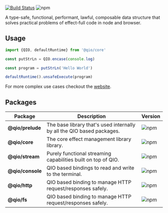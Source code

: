 [![Build Status](https://travis-ci.com/tusharmath/qio.svg?branch=master)](https://travis-ci.com/tusharmath/qio)
![npm](https://img.shields.io/npm/v/@qio/core.svg)

A type-safe, functional, performant, lawful, composable data structure that solves practical problems of effect-full code in node and browser.

## Usage

```ts
import {QIO, defaultRuntime} from '@qio/core'

const putStrLn = QIO.encase(console.log)

const program = putStrLn('Hello World')

defaultRuntime().unsafeExecute(program)
```

For more complex use cases checkout the [website](https://qio.netlify.com).

## Packages

| Package          | Description                                                            | Version                                               |
| ---------------- | ---------------------------------------------------------------------- | ----------------------------------------------------- |
| **@qio/prelude** | The base library that's used internally by all the QIO based packages. | ![npm](https://img.shields.io/npm/v/@qio/prelude.svg) |
| **@qio/core**    | The core effect management library library.                            | ![npm](https://img.shields.io/npm/v/@qio/core.svg)    |
| **@qio/stream**  | Purely functional streaming capabilities built on top of QIO.          | ![npm](https://img.shields.io/npm/v/@qio/stream.svg)  |
| **@qio/console** | QIO based bindings to read and write to the terminal.                  | ![npm](https://img.shields.io/npm/v/@qio/console.svg) |
| **@qio/http**    | QIO based binding to manage HTTP request/responses safely.             | ![npm](https://img.shields.io/npm/v/@qio/http.svg)    |
| **@qio/fs**      | QIO based binding to manage HTTP request/responses safely.             | ![npm](https://img.shields.io/npm/v/@qio/fs.svg)      |
